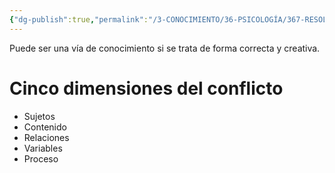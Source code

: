 ```yaml
---
{"dg-publish":true,"permalink":"/3-CONOCIMIENTO/36-PSICOLOGÍA/367-RESOLUCIÓN DE CONFLICTOS/Conflicto/"}
---
```


Puede ser una vía de conocimiento si se trata de forma correcta y creativa.

# Cinco dimensiones del conflicto
- Sujetos
- Contenido
- Relaciones
- Variables
- Proceso